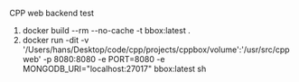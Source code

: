 CPP web backend test

1. docker build --rm --no-cache -t bbox:latest .
2. docker run -dit -v '/Users/hans/Desktop/code/cpp/projects/cppbox/volume':'/usr/src/cppweb' -p 8080:8080 -e PORT=8080 -e MONGODB_URI="localhost:27017" bbox:latest sh
